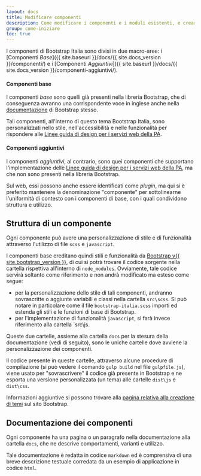 ```yaml
---
layout: docs
title: Modificare componenti
description: Come modificare i componenti e i moduli esistenti, e crearne di nuovi
group: come-iniziare
toc: true
---
```


I componenti di Bootstrap Italia sono divisi in due macro-aree: i [Componenti _Base_]({{ site.baseurl }}/docs/{{ site.docs_version }}/componenti/) e i [Componenti _Aggiuntivi_]({{ site.baseurl }}/docs/{{ site.docs_version }}/componenti-aggiuntivi/).
 
#### Componenti base

I componenti _base_ sono quelli già presenti nella libreria Bootstrap, che di conseguenza avranno una corrispondente voce in inglese anche nella [documentazione][documentazione-bootstrap] di Bootstrap stesso.

Tali componenti, all'interno di questo tema Bootstrap Italia, sono personalizzati nello stile, nell'accessibilità e nelle funzionalità per rispondere alle [Linee guida di design per i servizi web della PA][linee-guida].

#### Componenti aggiuntivi

I componenti _aggiuntivi_, al contrario, sono quei componenti che supportano l'implementazione delle [Linee guida di design per i servizi web della PA][linee-guida], ma che non sono presenti nella libreria Bootstrap.

Sul web, essi possono anche essere identificati come _plugin_, ma qui si è preferito mantenere la denominazione "componente" per sottolinearne l'uniformità di contesto con i componenti di base, con i quali condividono struttura e utilizzo.

## Struttura di un componente

Ogni componente può avere una personalizzazione di stile e di funzionalità attraverso l'utilizzo di file `scss` e `javascript`.

I componenti base ereditano quindi stili e funzionalità da [Bootstrap v{{ site.bootstrap_version }}](https://getbootstrap.com/docs/4.0/getting-started/introduction/), di cui si potrà trovare il codice sorgente nella cartella rispettiva all'interno di `node_modules`. Ovviamente, tale codice servirà soltanto come riferimento e non andrà modificato ma esteso come segue:
 
- per la personalizzazione dello stile di tali componenti, andranno sovrascritte o aggiunte variabili e classi nella cartella `src\scss`. Si può notare in particolare come il file `bootstrap-italia.scss` importi ed estenda gli stili e le funzioni di base di Bootstrap.
- per l'implementazione di funzionalità `javascript`, si farà invece riferimento alla cartella `src\js.

Queste due cartelle, assieme alla cartella `docs` per la stesura della documentazione (vedi di seguito), sono le uniche cartelle dove avviene la personalizzazione dei componenti.

Il codice presente in queste cartelle, attraverso alcune procedure di compilazione (si può vedere il comando `gulp build` nel file `gulpfile.js`), viene usato per "sovrascrivere" il codice già presente in Bootstrap e ne esporta una versione personalizzata (un tema) alle cartelle `dist\js` e `dist\css`.

Informazioni aggiuntive si possono trovare alla [pagina relativa alla creazione di temi](https://getbootstrap.com/docs/4.0/getting-started/theming/) sul sito Bootstrap.

## Documentazione dei componenti

Ogni componente ha una pagina o un paragrafo nella documentazione alla cartella `docs`, che ne descrive comportamenti, varianti e utilizzo.

Tale documentazione è redatta in codice `markdown` ed è comprensiva di una breve descrizione testuale corredata da un esempio di applicazione in codice `html`.

[documentazione-bootstrap]: https://getbootstrap.com/docs/4.0/getting-started/introduction/
[linee-guida]: https://design-italia.readthedocs.io/it/stable/index.html

